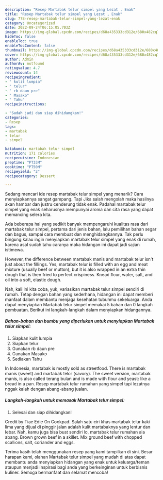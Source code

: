 ```yaml
---
description: "Resep Martabak telur simpel yang Lezat , Enak"
title: "Resep Martabak telur simpel yang Lezat , Enak"
slug: 778-resep-martabak-telur-simpel-yang-lezat-enak
category: Uncategorized
date: 2022-09-24T06:15:05.703Z
image: https://img-global.cpcdn.com/recipes/d68a435333cd312e/680x482cq70/martabak-telur-simpel-foto-resep-utama.jpg
hideToc: false
enableToc: true
enableTocContent: false
thumbnail: https://img-global.cpcdn.com/recipes/d68a435333cd312e/680x482cq70/martabak-telur-simpel-foto-resep-utama.jpg
cover: https://img-global.cpcdn.com/recipes/d68a435333cd312e/680x482cq70/martabak-telur-simpel-foto-resep-utama.jpg
author: Admin
authorAv: notfound
ratingvalue: 4.7
reviewcount: 14
recipeingredient:
- " kulit lumpia"
- " telur"
- " rb daun pre"
- " Masako"
- " Tahu"
recipeinstructions:

- "Sudah jadi dan siap dihidangkan!"
categories:
- Resep
tags:
- martabak
- telur
- simpel

katakunci: martabak telur simpel 
nutrition: 171 calories
recipecuisine: Indonesian
preptime: "PT33M"
cooktime: "PT50M"
recipeyield: "2"
recipecategory: Dessert

---
```



Sedang mencari ide resep martabak telur simpel yang menarik? Cara menyiapkannya sangat gampang. Tapi Jika salah mengolah maka hasilnya akan hambar dan justru cenderung tidak enak. Padahal martabak telur simpel yang enak seharusnya mempunyai aroma dan cita rasa yang dapat memancing selera kita.


Ada beberapa hal yang sedikit banyak mempengaruhi kualitas rasa dari martabak telur simpel, pertama dari jenis bahan, lalu pemilihan bahan segar dan bagus, sampai cara membuat dan menghidangkannya. Tak perlu bingung kalau ingin menyiapkan martabak telur simpel yang enak di rumah, karena asal sudah tahu caranya maka hidangan ini dapat jadi sajian istimewa.

However, the difference between martabak manis and martabak telur isn&#39;t just about the fillings. Yes, martabak telur is filled with an egg and meat mixture (usually beef or mutton), but it is also wrapped in an extra thin dough that is then fried to perfect crispiness. Knead flour, water, salt, and oil into a soft, elastic dough.


Nah, kali ini kita coba, yuk, variasikan martabak telur simpel sendiri di rumah. Tetap dengan bahan yang sederhana, hidangan ini dapat memberi manfaat dalam membantu menjaga kesehatan tubuhmu sekeluarga. Anda dapat menyiapkan Martabak telur simpel memakai 5 bahan dan 0 langkah pembuatan. Berikut ini langkah-langkah dalam menyiapkan hidangannya.

<!--inarticleads1-->

##### Bahan-bahan dan bumbu yang diperlukan untuk menyiapkan Martabak telur simpel:

1. Siapkan  kulit lumpia
1. Siapkan  telur
1. Gunakan  rb daun pre
1. Gunakan  Masako
1. Sediakan  Tahu


In Indonesia, martabak is mostly sold as streetfood. There is martabak manis (sweet) and martabak telor (savory). The sweet version, martabak manis, is also called terang bulan and is made with flour and yeast: like a bread in a pan. Resep martabak telur rumahan yang simpel tapi lezatnya nggak kalah dengan abang-abang jualan. 

<!--inarticleads2-->

##### Langkah-langkah untuk memasak Martabak telur simpel:


1. Selesai dan siap dihidangkan!

Credit by Tiae Edie On Cookpad. Salah satu ciri khas martabak telur kaki lima yang dijual di pinggir jalan adalah kulit martabaknya yang lentur dan lebar. Nah, kamu juga bisa buat sendiri lo, martabak telur rumahan ala abang. Brown grown beef in a skillet. Mix ground beef with chopped scallions, salt, coriander and eggs. 

Terima kasih telah menggunakan resep yang kami tampilkan di sini. Besar harapan kami, olahan Martabak telur simpel yang mudah di atas dapat membantu anda menyiapkan hidangan yang enak untuk keluarga/teman ataupun menjadi inspirasi bagi anda yang berkeinginan untuk berbisnis kuliner. Semoga bermanfaat dan selamat mencoba!
